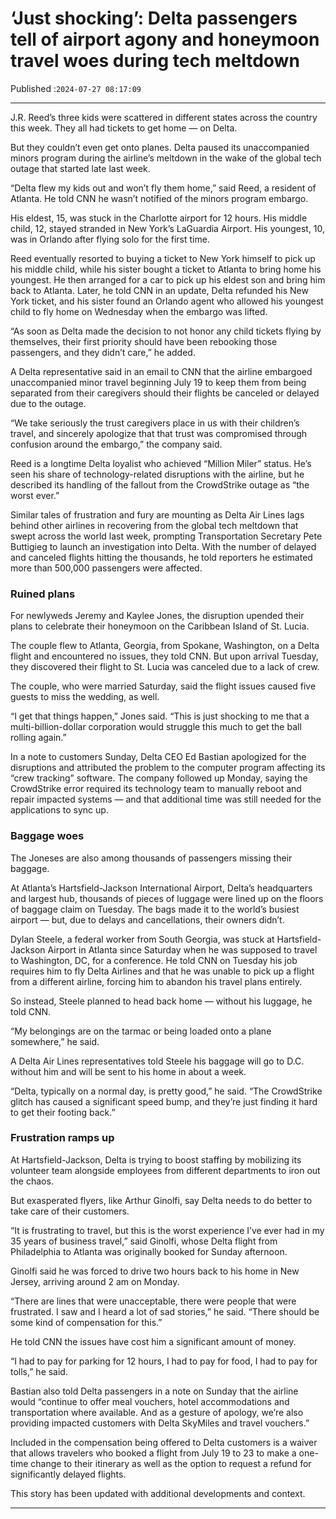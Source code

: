 # ‘Just shocking’: Delta passengers tell of airport agony and honeymoon travel woes during tech meltdown

Published :`2024-07-27 08:17:09`

---

J.R. Reed’s three kids were scattered in different states across the country this week. They all had tickets to get home — on Delta.

But they couldn’t even get onto planes. Delta paused its unaccompanied minors program during the airline’s meltdown in the wake of the global tech outage that started late last week.

“Delta flew my kids out and won’t fly them home,” said Reed, a resident of Atlanta. He told CNN he wasn’t notified of the minors program embargo.

His eldest, 15, was stuck in the Charlotte airport for 12 hours. His middle child, 12, stayed stranded in New York’s LaGuardia Airport. His youngest, 10, was in Orlando after flying solo for the first time.

Reed eventually resorted to buying a ticket to New York himself to pick up his middle child, while his sister bought a ticket to Atlanta to bring home his youngest. He then arranged for a car to pick up his eldest son and bring him back to Atlanta. Later, he told CNN in an update, Delta refunded his New York ticket, and his sister found an Orlando agent who allowed his youngest child to fly home on Wednesday when the embargo was lifted.

“As soon as Delta made the decision to not honor any child tickets flying by themselves, their first priority should have been rebooking those passengers, and they didn’t care,” he added.

A Delta representative said in an email to CNN that the airline embargoed unaccompanied minor travel beginning July 19 to keep them from being separated from their caregivers should their flights be canceled or delayed due to the outage.

“We take seriously the trust caregivers place in us with their children’s travel, and sincerely apologize that that trust was compromised through confusion around the embargo,” the company said.

Reed is a longtime Delta loyalist who achieved “Million Miler” status. He’s seen his share of technology-related disruptions with the airline, but he described its handling of the fallout from the CrowdStrike outage as “the worst ever.”

Similar tales of frustration and fury are mounting as Delta Air Lines lags behind other airlines in recovering from the global tech meltdown that swept across the world last week, prompting Transportation Secretary Pete Buttigieg to launch an investigation into Delta. With the number of delayed and canceled flights hitting the thousands, he told reporters he estimated more than 500,000 passengers were affected.

### Ruined plans

For newlyweds Jeremy and Kaylee Jones, the disruption upended their plans to celebrate their honeymoon on the Caribbean Island of St. Lucia.

The couple flew to Atlanta, Georgia, from Spokane, Washington, on a Delta flight and encountered no issues, they told CNN. But upon arrival Tuesday, they discovered their flight to St. Lucia was canceled due to a lack of crew.

The couple, who were married Saturday, said the flight issues caused five guests to miss the wedding, as well.

“I get that things happen,” Jones said. “This is just shocking to me that a multi-billion-dollar corporation would struggle this much to get the ball rolling again.”

In a note to customers Sunday, Delta CEO Ed Bastian apologized for the disruptions and attributed the problem to the computer program affecting its “crew tracking” software. The company followed up Monday, saying the CrowdStrike error required its technology team to manually reboot and repair impacted systems — and that additional time was still needed for the applications to sync up.

### Baggage woes

The Joneses are also among thousands of passengers missing their baggage.

At Atlanta’s Hartsfield-Jackson International Airport, Delta’s headquarters and largest hub, thousands of pieces of luggage were lined up on the floors of baggage claim on Tuesday. The bags made it to the world’s busiest airport — but, due to delays and cancellations, their owners didn’t.

Dylan Steele, a federal worker from South Georgia, was stuck at Hartsfield-Jackson Airport in Atlanta since Saturday when he was supposed to travel to Washington, DC, for a conference. He told CNN on Tuesday his job requires him to fly Delta Airlines and that he was unable to pick up a flight from a different airline, forcing him to abandon his travel plans entirely.

So instead, Steele planned to head back home — without his luggage, he told CNN.

“My belongings are on the tarmac or being loaded onto a plane somewhere,” he said.

A Delta Air Lines representatives told Steele his baggage will go to D.C. without him and will be sent to his home in about a week.

“Delta, typically on a normal day, is pretty good,” he said. “The CrowdStrike glitch has caused a significant speed bump, and they’re just finding it hard to get their footing back.”

### Frustration ramps up

At Hartsfield-Jackson, Delta is trying to boost staffing by mobilizing its volunteer team alongside employees from different departments to iron out the chaos.

But exasperated flyers, like Arthur Ginolfi, say Delta needs to do better to take care of their customers.

“It is frustrating to travel, but this is the worst experience I’ve ever had in my 35 years of business travel,” said Ginolfi, whose Delta flight from Philadelphia to Atlanta was originally booked for Sunday afternoon.

Ginolfi said he was forced to drive two hours back to his home in New Jersey, arriving around 2 am on Monday.

“There are lines that were unacceptable, there were people that were frustrated. I saw and I heard a lot of sad stories,” he said. “There should be some kind of compensation for this.”

He told CNN the issues have cost him a significant amount of money.

“I had to pay for parking for 12 hours, I had to pay for food, I had to pay for tolls,” he said.

Bastian also told Delta passengers in a note on Sunday that the airline would “continue to offer meal vouchers, hotel accommodations and transportation where available. And as a gesture of apology, we’re also providing impacted customers with Delta SkyMiles and travel vouchers.”

Included in the compensation being offered to Delta customers is a waiver that allows travelers who booked a flight from July 19 to 23 to make a one-time change to their itinerary as well as the option to request a refund for significantly delayed flights.

This story has been updated with additional developments and context.

---

